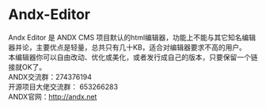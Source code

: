 # Andx-Editor
Andx Editor 是 ANDX CMS 项目默认的html编辑器，功能上不能与其它知名编辑器并论，主要优点是轻量，总共只有几十KB，适合对编辑器要求不高的用户。<br />
本编辑器你可以自由改动、优化或美化，或者发行成自己的版本，只要保留一个链接就OK了。<br />
ANDX交流群：274376194<br />
开源项目大佬交流群： 653266283<br />
ANDX官网：http://andx.net
